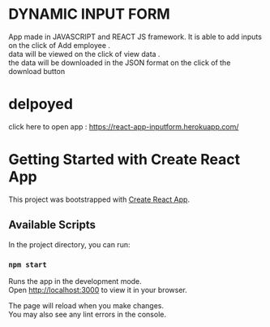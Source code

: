 
# DYNAMIC INPUT FORM
App made in JAVASCRIPT and REACT JS framework. It is able to add inputs on the click of Add employee .\
data will be viewed on the click of view data .\
the data will be downloaded in the JSON format on the click of the download button 

# delpoyed
click here to open app : https://react-app-inputform.herokuapp.com/

# Getting Started with Create React App

This project was bootstrapped with [Create React App](https://github.com/facebook/create-react-app).

## Available Scripts

In the project directory, you can run:

### `npm start`

Runs the app in the development mode.\
Open [http://localhost:3000](http://localhost:3000) to view it in your browser.

The page will reload when you make changes.\
You may also see any lint errors in the console.

